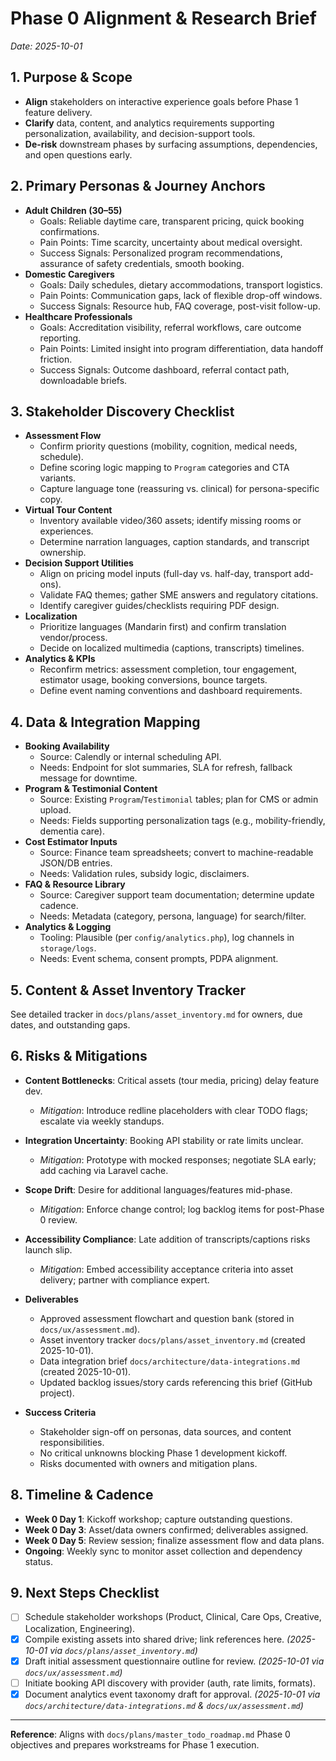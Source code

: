 # Phase 0 Alignment & Research Brief
_Date: 2025-10-01_

## 1. Purpose & Scope
- **Align** stakeholders on interactive experience goals before Phase 1 feature delivery.
- **Clarify** data, content, and analytics requirements supporting personalization, availability, and decision-support tools.
- **De-risk** downstream phases by surfacing assumptions, dependencies, and open questions early.

## 2. Primary Personas & Journey Anchors
- **Adult Children (30–55)**
  - Goals: Reliable daytime care, transparent pricing, quick booking confirmations.
  - Pain Points: Time scarcity, uncertainty about medical oversight.
  - Success Signals: Personalized program recommendations, assurance of safety credentials, smooth booking.
- **Domestic Caregivers**
  - Goals: Daily schedules, dietary accommodations, transport logistics.
  - Pain Points: Communication gaps, lack of flexible drop-off windows.
  - Success Signals: Resource hub, FAQ coverage, post-visit follow-up.
- **Healthcare Professionals**
  - Goals: Accreditation visibility, referral workflows, care outcome reporting.
  - Pain Points: Limited insight into program differentiation, data handoff friction.
  - Success Signals: Outcome dashboard, referral contact path, downloadable briefs.

## 3. Stakeholder Discovery Checklist
- **Assessment Flow**
  - Confirm priority questions (mobility, cognition, medical needs, schedule).
  - Define scoring logic mapping to `Program` categories and CTA variants.
  - Capture language tone (reassuring vs. clinical) for persona-specific copy.
- **Virtual Tour Content**
  - Inventory available video/360 assets; identify missing rooms or experiences.
  - Determine narration languages, caption standards, and transcript ownership.
- **Decision Support Utilities**
  - Align on pricing model inputs (full-day vs. half-day, transport add-ons).
  - Validate FAQ themes; gather SME answers and regulatory citations.
  - Identify caregiver guides/checklists requiring PDF design.
- **Localization**
  - Prioritize languages (Mandarin first) and confirm translation vendor/process.
  - Decide on localized multimedia (captions, transcripts) timelines.
- **Analytics & KPIs**
  - Reconfirm metrics: assessment completion, tour engagement, estimator usage, booking conversions, bounce targets.
  - Define event naming conventions and dashboard requirements.

## 4. Data & Integration Mapping
- **Booking Availability**
  - Source: Calendly or internal scheduling API.
  - Needs: Endpoint for slot summaries, SLA for refresh, fallback message for downtime.
- **Program & Testimonial Content**
  - Source: Existing `Program`/`Testimonial` tables; plan for CMS or admin upload.
  - Needs: Fields supporting personalization tags (e.g., mobility-friendly, dementia care).
- **Cost Estimator Inputs**
  - Source: Finance team spreadsheets; convert to machine-readable JSON/DB entries.
  - Needs: Validation rules, subsidy logic, disclaimers.
- **FAQ & Resource Library**
  - Source: Caregiver support team documentation; determine update cadence.
  - Needs: Metadata (category, persona, language) for search/filter.
- **Analytics & Logging**
  - Tooling: Plausible (per `config/analytics.php`), log channels in `storage/logs`.
  - Needs: Event schema, consent prompts, PDPA alignment.

## 5. Content & Asset Inventory Tracker
See detailed tracker in `docs/plans/asset_inventory.md` for owners, due dates, and outstanding gaps.

## 6. Risks & Mitigations
- **Content Bottlenecks**: Critical assets (tour media, pricing) delay feature dev.
  - *Mitigation*: Introduce redline placeholders with clear TODO flags; escalate via weekly standups.
- **Integration Uncertainty**: Booking API stability or rate limits unclear.
  - *Mitigation*: Prototype with mocked responses; negotiate SLA early; add caching via Laravel cache.
- **Scope Drift**: Desire for additional languages/features mid-phase.
  - *Mitigation*: Enforce change control; log backlog items for post-Phase 0 review.
- **Accessibility Compliance**: Late addition of transcripts/captions risks launch slip.
  - *Mitigation*: Embed accessibility acceptance criteria into asset delivery; partner with compliance expert.

- **Deliverables**
  - Approved assessment flowchart and question bank (stored in `docs/ux/assessment.md`).
  - Asset inventory tracker `docs/plans/asset_inventory.md` (created 2025-10-01).
  - Data integration brief `docs/architecture/data-integrations.md` (created 2025-10-01).
  - Updated backlog issues/story cards referencing this brief (GitHub project).
- **Success Criteria**
  - Stakeholder sign-off on personas, data sources, and content responsibilities.
  - No critical unknowns blocking Phase 1 development kickoff.
  - Risks documented with owners and mitigation plans.

## 8. Timeline & Cadence
- **Week 0 Day 1**: Kickoff workshop; capture outstanding questions.
- **Week 0 Day 3**: Asset/data owners confirmed; deliverables assigned.
- **Week 0 Day 5**: Review session; finalize assessment flow and data plans.
- **Ongoing**: Weekly sync to monitor asset collection and dependency status.

## 9. Next Steps Checklist
- [ ] Schedule stakeholder workshops (Product, Clinical, Care Ops, Creative, Localization, Engineering).
- [x] Compile existing assets into shared drive; link references here. *(2025-10-01 via `docs/plans/asset_inventory.md`)*
- [x] Draft initial assessment questionnaire outline for review. *(2025-10-01 via `docs/ux/assessment.md`)*
- [ ] Initiate booking API discovery with provider (auth, rate limits, formats).
- [x] Document analytics event taxonomy draft for approval. *(2025-10-01 via `docs/architecture/data-integrations.md` & `docs/ux/assessment.md`)*

---
**Reference**: Aligns with `docs/plans/master_todo_roadmap.md` Phase 0 objectives and prepares workstreams for Phase 1 execution.
